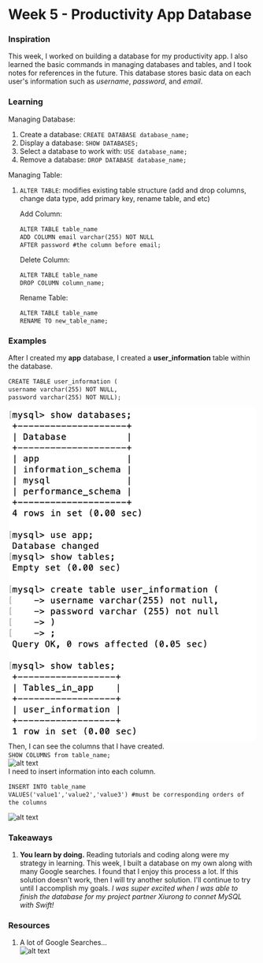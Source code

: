 # Week 5 - Productivity App Database

### Inspiration
This week, I worked on building a database for my productivity app. I also learned the basic commands in managing databases and tables, and I took notes for references in the future. This database stores basic data on each user's information such as _username_, _password_, and _email_. 

### Learning
Managing Database:
1. Create a database: ```CREATE DATABASE database_name;```
2. Display a database: ```SHOW DATABASES;```
3. Select a database to work with: ```USE database_name;```
4. Remove a database: ```DROP DATABASE database_name;```

Managing Table:
1. `ALTER TABLE`: modifies existing table structure (add and drop columns, change data type, add primary key, rename table, and etc)
    
    Add Column:
    ``` 
    ALTER TABLE table_name
    ADD COLUMN email varchar(255) NOT NULL
    AFTER password #the column before email;
    ```
    Delete Column:
    ```
    ALTER TABLE table_name
    DROP COLUMN column_name;
    ```
    Rename Table:
    ```
    ALTER TABLE table_name
    RENAME TO new_table_name;
    ```

### Examples
After I created my __app__ database, I created a __user_information__ table within the database.
```
CREATE TABLE user_information (
username varchar(255) NOT NULL,
password varchar(255) NOT NULL);
```
![alt text](https://github.com/JENNIFERL4209/mysql-independent-study/blob/master/images/DatabaseCommands.png) <br> 
Then, I can see the columns that I have created. <br>
```SHOW COLUMNS from table_name;```
<br>
![alt text](https://github.com/JENNIFERL4209/mysql-independent-study/blob/master/images/ShowColumns.png) <br>
I need to insert information into each column. <br>
```
INSERT INTO table_name
VALUES('value1','value2','value3') #must be corresponding orders of the columns
```
![alt text](https://github.com/JENNIFERL4209/mysql-independent-study/blob/master/images/InsertInfo.png)

### Takeaways 
1. __You learn by doing.__ Reading tutorials and coding along were my strategy in learning. This week, I built a database on my own along with many Google searches. I found that I enjoy this process a lot. If this solution doesn't work, then I will try another solution. I'll continue to try until I accomplish my goals. _I was super excited when I was able to finish the database for my project partner Xiurong to connet MySQL with Swift!_

### Resources
1. A lot of Google Searches... <br>
![alt text](https://github.com/JENNIFERL4209/mysql-independent-study/blob/master/images/GoogleSearch.png)